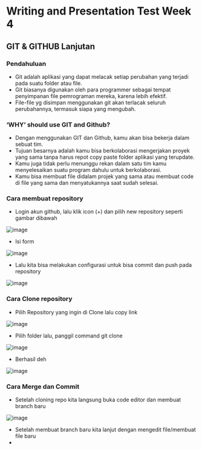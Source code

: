 # Writing and Presentation Test Week 4

## GIT & GITHUB Lanjutan

### Pendahuluan

- Git adalah aplikasi yang dapat melacak setiap perubahan yang terjadi pada suatu folder atau file.
- Git biasanya digunakan oleh para programmer sebagai tempat penyimpanan file pemrograman mereka, karena lebih efektif.
- File-file yg disimpan menggunakan git akan terlacak seluruh perubahannya, termasuk siapa yang mengubah.

### ‘WHY’ should use GIT and Github?
- Dengan menggunakan GIT dan Github, kamu akan bisa bekerja dalam sebuat tim.
- Tujuan besarnya adalah kamu bisa berkolaborasi mengerjakan proyek yang sama tanpa harus repot copy paste folder aplikasi yang terupdate.
- Kamu juga tidak perlu menunggu rekan dalam satu tim kamu menyelesaikan suatu program dahulu untuk berkolaborasi.
- Kamu bisa membuat file didalam projek yang sama atau membuat code di file yang sama dan menyatukannya saat sudah selesai.

### Cara membuat repository 

- Login akun github, lalu klik icon (+) dan pilih new repository seperti gambar dibawah

![image](https://user-images.githubusercontent.com/80618060/196036194-e99f30df-d549-4e55-84eb-806909977fba.png)

- Isi form 

![image](https://user-images.githubusercontent.com/80618060/196036460-ab573ad2-8df9-44cc-945a-e15852959999.png)

- Lalu kita bisa melakukan configurasi untuk bisa commit dan push pada repository

![image](https://user-images.githubusercontent.com/80618060/196036597-c9361b01-22b2-41b4-8308-6153dc79954e.png)

### Cara Clone repository

- Pilih Repository yang ingin di Clone lalu copy link

![image](https://user-images.githubusercontent.com/80618060/196036655-f7fc8122-f585-48a6-af84-131e69f481d5.png)

- Pilih folder lalu, panggil command git clone

![image](https://user-images.githubusercontent.com/80618060/196036702-08bd8699-d4f5-4070-b661-933f87bde81a.png)

- Berhasil deh 

![image](https://user-images.githubusercontent.com/80618060/196036757-56346b27-6bea-426b-8fea-e4c34bace0fe.png)

### Cara Merge dan Commit

- Setelah cloning repo kita langsung buka code editor dan membuat branch baru

![image](https://user-images.githubusercontent.com/80618060/196036944-4a497308-ac7a-47ae-bf15-da403d566da1.png)

- Setelah membuat branch baru kita lanjut dengan mengedit file/membuat file baru
- 


